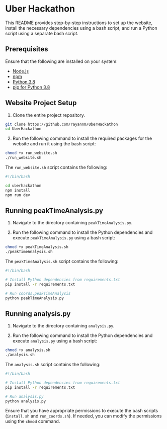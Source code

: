 # Uber Hackathon

This README provides step-by-step instructions to set up the website, install the necessary dependencies using a bash script, and run a Python script using a separate bash script.

## Prerequisites

Ensure that the following are installed on your system:
- [Node.js](https://nodejs.org/)
- [npm](https://www.npmjs.com/)
- [Python 3.8](https://www.python.org/downloads/release/python-380/)
- [pip for Python 3.8](https://pip.pypa.io/)

## Website Project Setup

1. Clone the entire project repository.

```bash
git clone https://github.com/rayannm/UberHackathon
cd UberHackathon
```

2. Run the following command to install the required packages for the website and run it using the bash script:

```bash
chmod +x run_website.sh
./run_website.sh
```

The `run_website.sh` script contains the following:

```bash
#!/bin/bash

cd uberhackathon
npm install
npm run dev
```

## Running peakTimeAnalysis.py

1. Navigate to the directory containing `peakTimeAnalysis.py`.
   
2. Run the following command to install the Python dependencies and execute `peakTimeAnalysis.py` using a bash script:

```bash
chmod +x peakTimeAnalysis.sh
./peakTimeAnalysis.sh
```

The `peakTimeAnalysis.sh` script contains the following:

```bash
#!/bin/bash

# Install Python dependencies from requirements.txt
pip install -r requirements.txt

# Run coords.peakTimeAnalysis
python peakTimeAnalysis.py
```

## Running analysis.py

1. Navigate to the directory containing `analysis.py`.
   
2. Run the following command to install the Python dependencies and execute `analysis.py` using a bash script:

```bash
chmod +x analysis.sh
./analysis.sh
```

The `analysis.sh` script contains the following:

```bash
#!/bin/bash

# Install Python dependencies from requirements.txt
pip install -r requirements.txt

# Run analysis.py
python analysis.py
```

Ensure that you have appropriate permissions to execute the bash scripts (`install.sh` and `run_coords.sh`). If needed, you can modify the permissions using the `chmod` command.
